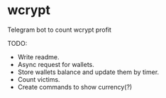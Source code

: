 # wcrypt
Telegram bot to count wcrypt profit 

TODO: 
* Write readme.
* Async request for wallets.
* Store wallets balance and update them by timer.
* Count victims. 
* Create commands to show currency(?) 

